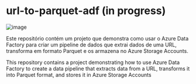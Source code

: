 # url-to-parquet-adf (in progress)

![image](https://github.com/user-attachments/assets/a22646a3-d8b2-4fe8-94b2-44cebb6f537a)


Este repositório contém um projeto que demonstra como usar o Azure Data Factory para criar um pipeline de dados que extrai dados de uma URL, transforma em formato Parquet e os armazena no Azure Storage Accounts.

This repository contains a project demonstrating how to use Azure Data Factory to create a data pipeline that extracts data from a URL, transforms it into Parquet format, and stores it in Azure Storage Accounts
